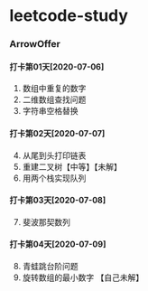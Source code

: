 # leetcode-study

### ArrowOffer
#### 打卡第01天[2020-07-06]
1. 数组中重复的数字
2. 二维数组查找问题
3. 字符串空格替换
#### 打卡第02天[2020-07-07]
4. 从尾到头打印链表
5. 重建二叉树【中等】【未解】
6. 用两个栈实现队列
#### 打卡第03天[2020-07-08]
7. 斐波那契数列
#### 打卡第04天[2020-07-09]
8. 青蛙跳台阶问题
9. 旋转数组的最小数字 【自己未解】
